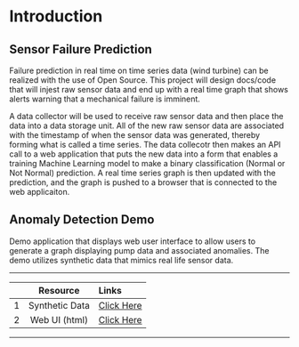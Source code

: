 # Introduction

## Sensor Failure Prediction 
Failure prediction in real time on time series data (wind turbine) can be realized with the use of Open Source. This project will design docs/code that will injest raw sensor data and end up with a real time graph that shows alerts warning that a mechanical failure is imminent.

A data collector will be used to receive raw sensor data and then place the data into a data storage unit. All of the new raw sensor data are associated with the timestamp of when the sensor data was generated, thereby forming what is called a time series. The data collecotr then makes an API call to a web application that puts the new data into a form that enables a training Machine Learning model to make a binary classification (Normal or Not Normal) prediction. A real time series graph is then updated with the prediction, and the graph is pushed to a browser that is connected to the web applicaiton.

## Anomaly Detection Demo
Demo application that displays web user interface to allow users to generate a graph displaying pump data and associated anomalies. The demo utilizes synthetic data that mimics real life sensor data.


---

|  | **Resource**                                  |                                                              Links                                                         |
|-:|:----------------------------------------------------:|:---------------------------------------------------------------------------------------------------------------------------|
| 1| Synthetic Data                                  | [Click Here](../static/casing1correcteddate.csv)                                                                     |
| 2| Web UI (html)                              | [Click Here](../templates/main.html)                                                                                   |
---
